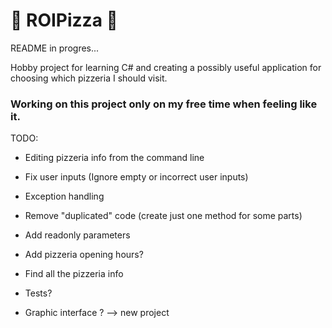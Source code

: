 # :pizza: ROIPizza :pizza:

README in progres...

Hobby project for learning C# and creating a possibly useful application for choosing which pizzeria I should visit. 

### Working on this project only on my free time when feeling like it.

TODO:

- Editing pizzeria info from the command line
- Fix user inputs (Ignore empty or incorrect user inputs) 
- Exception handling
- Remove "duplicated" code (create just one method for some parts)
- Add readonly parameters 



- Add pizzeria opening hours?
- Find all the pizzeria info
- Tests?
- Graphic interface ? --> new project
